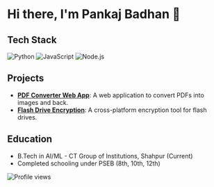 # Hi there, I'm Pankaj Badhan 👋
## Tech Stack
![Python](https://img.shields.io/badge/Python-FFD43B?style=for-the-badge&logo=python&logoColor=darkgreen)
![JavaScript](https://img.shields.io/badge/JavaScript-F7DF1E?style=for-the-badge&logo=javascript&logoColor=black)
![Node.js](https://img.shields.io/badge/Node.js-339933?style=for-the-badge&logo=nodedotjs&logoColor=white)

## Projects
- **[PDF Converter Web App](https://github.com/kingbadhan/pdf-converter)**: A web application to convert PDFs into images and back.
- **[Flash Drive Encryption](https://github.com/kingbadhan/flash-drive-encryption)**: A cross-platform encryption tool for flash drives.

## Education
- B.Tech in AI/ML - CT Group of Institutions, Shahpur (Current)
- Completed schooling under PSEB (8th, 10th, 12th)

![Profile views](https://komarev.com/ghpvc/?username=kingbadhan&color=blue)